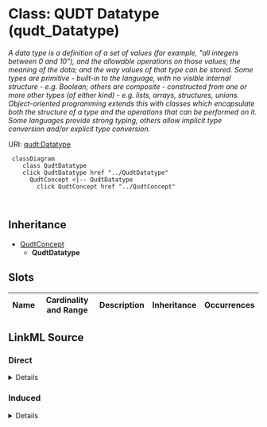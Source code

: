 

# Class: QUDT Datatype (qudt_Datatype)


_A data type is a definition of a set of values (for example, "all integers between 0 and 10"), and the allowable operations on those values; the meaning of the data; and the way values of that type can be stored. Some types are primitive - built-in to the language, with no visible internal structure - e.g. Boolean; others are composite - constructed from one or more other types (of either kind) - e.g. lists, arrays, structures, unions. Object-oriented programming extends this with classes which encapsulate both the structure of a type and the operations that can be performed on it. Some languages provide strong typing, others allow implicit type conversion and/or explicit type conversion._







URI: [qudt:Datatype](http://qudt.org/schema/qudt/Datatype)






```mermaid
 classDiagram
    class QudtDatatype
    click QudtDatatype href "../QudtDatatype"
      QudtConcept <|-- QudtDatatype
        click QudtConcept href "../QudtConcept"
      
      
```





## Inheritance
* [QudtConcept](../classes/QudtConcept.md)
    * **QudtDatatype**



## Slots

| Name | Cardinality and Range | Description | Inheritance | Occurrences |
| ---  | --- | --- | --- | --- |














## LinkML Source

<!-- TODO: investigate https://stackoverflow.com/questions/37606292/how-to-create-tabbed-code-blocks-in-mkdocs-or-sphinx -->

### Direct

<details>

```yaml
name: qudt_Datatype
conforms_to: No schema conformance document specified
description: A data type is a definition of a set of values (for example, "all integers
  between 0 and 10"), and the allowable operations on those values; the meaning of
  the data; and the way values of that type can be stored. Some types are primitive
  - built-in to the language, with no visible internal structure - e.g. Boolean; others
  are composite - constructed from one or more other types (of either kind) - e.g.
  lists, arrays, structures, unions. Object-oriented programming extends this with
  classes which encapsulate both the structure of a type and the operations that can
  be performed on it. Some languages provide strong typing, others allow implicit
  type conversion and/or explicit type conversion.
title: QUDT Datatype
from_schema: sawgraph-kg
source: http://qudt.org/2.1/schema/qudt
rank: 1000
is_a: qudt_Concept
class_uri: qudt:Datatype

```
</details>

### Induced

<details>

```yaml
name: qudt_Datatype
conforms_to: No schema conformance document specified
description: A data type is a definition of a set of values (for example, "all integers
  between 0 and 10"), and the allowable operations on those values; the meaning of
  the data; and the way values of that type can be stored. Some types are primitive
  - built-in to the language, with no visible internal structure - e.g. Boolean; others
  are composite - constructed from one or more other types (of either kind) - e.g.
  lists, arrays, structures, unions. Object-oriented programming extends this with
  classes which encapsulate both the structure of a type and the operations that can
  be performed on it. Some languages provide strong typing, others allow implicit
  type conversion and/or explicit type conversion.
title: QUDT Datatype
from_schema: sawgraph-kg
source: http://qudt.org/2.1/schema/qudt
rank: 1000
is_a: qudt_Concept
class_uri: qudt:Datatype

```
</details>